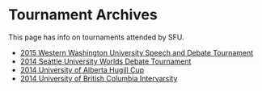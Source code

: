 # Tournament Archives

This page has info on tournaments attended by SFU.

 * [2015 Western Washington University Speech and Debate Tournament](archives/2015wwu)
 * [2014 Seattle University Worlds Debate Tournament](archives/2014seattle)
 * [2014 University of Alberta Hugill Cup](archives/2014hugill)
 * [2014 University of British Columbia Intervarsity](archives/2014ubciv)